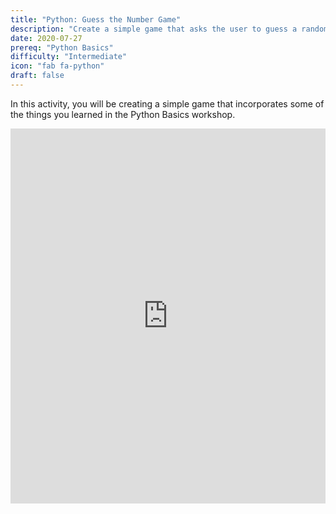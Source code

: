 ```yaml
---
title: "Python: Guess the Number Game"
description: "Create a simple game that asks the user to guess a randomly generated number"
date: 2020-07-27
prereq: "Python Basics"
difficulty: "Intermediate"
icon: "fab fa-python"
draft: false
---
```


In this activity, you will be creating a simple game that incorporates some of the things you learned in the Python Basics workshop.

<iframe src="https://trinket.io/embed/python/63815a963b" width="100%" height="600" frameborder="0" marginwidth="0" marginheight="0" allowfullscreen></iframe>